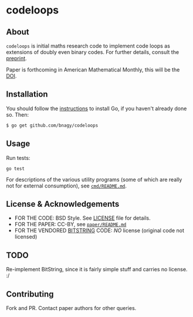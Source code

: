 # codeloops

## About

`codeloops` is initial maths research code to implement code loops as extensions of doubly even binary codes. For further details, consult the [preprint](paper/README.md).

Paper is forthcoming in American Mathematical Monthly, this will be the [DOI](https://doi.org/10.1080/00029890.2021.1852047).

## Installation

You should follow the [instructions](https://golang.org/doc/install) to
install Go, if you haven't already done so. Then:
```bash
$ go get github.com/bnagy/codeloops
```

## Usage

Run tests:

```
go test
```

For descriptions of the various utility programs (some of which are really not for external consumption), see [`cmd/README.md`](cmd/README.md).

## License & Acknowledgements

- FOR THE CODE: BSD Style. See [LICENSE](LICENSE.md) file for details.
- FOR THE PAPER: CC-BY, see [`paper/README.md`](paper/README.md)
- FOR THE VENDORED [BITSTRING](BitString/README.md) CODE: _NO_ license (original code not licensed)

## TODO

Re-implement BitString, since it is fairly simple stuff and carries no license. :/

## Contributing

Fork and PR. Contact paper authors for other queries.
